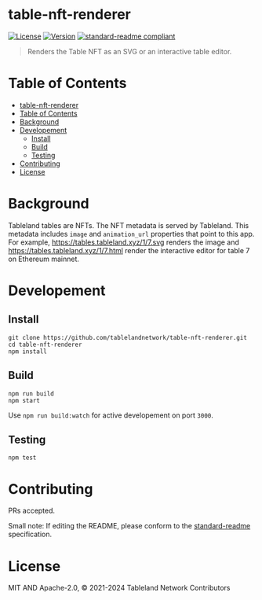 # table-nft-renderer

[![License](https://img.shields.io/github/license/tablelandnetwork/table-nft-renderer.svg)](./LICENSE)
[![Version](https://img.shields.io/github/package-json/v/tablelandnetwork/table-nft-renderer.svg)](./package.json)
[![standard-readme compliant](https://img.shields.io/badge/standard--readme-OK-green.svg)](https://github.com/RichardLitt/standard-readme)

> Renders the Table NFT as an SVG or an interactive table editor.

# Table of Contents

- [table-nft-renderer](#table-nft-renderer)
- [Table of Contents](#table-of-contents)
- [Background](#background)
- [Developement](#developement)
  - [Install](#install)
  - [Build](#build)
  - [Testing](#testing)
- [Contributing](#contributing)
- [License](#license)

# Background

Tableland tables are NFTs. The NFT metadata is served by Tableland. This metadata includes `image` and `animation_url` properties that point to this app. For example, https://tables.tableland.xyz/1/7.svg renders the image and https://tables.tableland.xyz/1/7.html render the interactive editor for table 7 on Ethereum mainnet.

# Developement

## Install

```console
git clone https://github.com/tablelandnetwork/table-nft-renderer.git
cd table-nft-renderer
npm install
```

## Build

```console
npm run build
npm start
```

Use `npm run build:watch` for active developement on port `3000`.

## Testing

```console
npm test
```

# Contributing

PRs accepted.

Small note: If editing the README, please conform to the
[standard-readme](https://github.com/RichardLitt/standard-readme) specification.

# License

MIT AND Apache-2.0, © 2021-2024 Tableland Network Contributors

